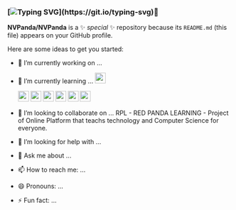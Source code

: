 ### [![Typing SVG](https://readme-typing-svg.demolab.com?font=Fira+Code&weight=200&size=15&duration=3000&pause=1000&color=531B80&background=FFFFFF00&height=75&lines=Hello+i'm+NVPanda+nice+to+meet+you.;+It's+a+pleasure+to+have+you+reach+here.;If+you+want+to+help+me%2C+please+do+it.)](https://git.io/typing-svg)👋


**NVPanda/NVPanda** is a ✨ _special_ ✨ repository because its `README.md` (this file) appears on your GitHub profile.

Here are some ideas to get you started:

- 🔭 I’m currently working on ...
- 🌱 I’m currently learning ... 
	<img src="https://cdn.jsdelivr.net/gh/devicons/devicon/icons/c/c-original.svg" width="24" height="24" />
	
	<img src="https://cdn.jsdelivr.net/gh/devicons/devicon/icons/cplusplus/cplusplus-original.svg" width="24" height="24" />

	<img src="https://cdn.jsdelivr.net/gh/devicons/devicon/icons/csharp/csharp-original.svg" width="24" height="24" />

	<img src="https://cdn.jsdelivr.net/gh/devicons/devicon/icons/html5/html5-original-wordmark.svg" width="24" height="24" />

	<img src="https://cdn.jsdelivr.net/gh/devicons/devicon/icons/javascript/javascript-original.svg" width="24" height="24" />
                    
	<img src="https://cdn.jsdelivr.net/gh/devicons/devicon/icons/css3/css3-original-wordmark.svg" width="24" height="24" />

	<img src="https://cdn.jsdelivr.net/gh/devicons/devicon/icons/python/python-original-wordmark.svg" width="24" height="24" />
                    
- 👯 I’m looking to collaborate on ...
RPL - RED PANDA LEARNING - Project of Online Platform that teachs technology and Computer Science for everyone.
- 🤔 I’m looking for help with ...
- 💬 Ask me about ...
- 📫 How to reach me: ...
- 😄 Pronouns: ...
- ⚡ Fun fact: ...
